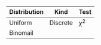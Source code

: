 
| Distribution | Kind | Test |
| ------------ | ---- | ---- |
| Uniform | Discrete | $\chi^2$ |
| Binomail |
